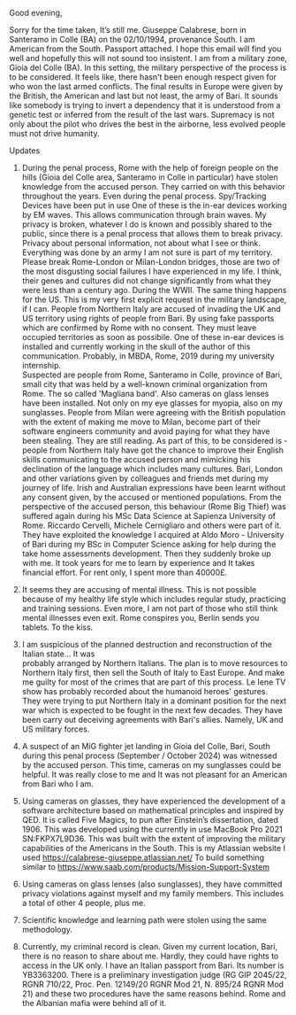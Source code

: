 Good evening,

Sorry for the time taken, It’s still me. Giuseppe Calabrese, born in Santeramo in Colle (BA) on the 02/10/1994, provenance South. I am American from the South. Passport attached.
I hope this email will find you well and hopefully this will not sound too insistent. I am from a military zone, Gioia del Colle (BA). In this setting, the military perspective of the process is to be considered.
It feels like, there hasn't been enough respect given for who won the last armed conflicts. The final results in Europe were given by the British, the American and last but not least, the army of Bari. 
It sounds like somebody is trying to invert a dependency that it is understood from a genetic test or inferred from the result of the last wars. 
Supremacy is not only about the pilot who drives the best in the airborne, less evolved people must not drive humanity.

Updates

1) During the penal process, Rome with the help of foreign people on the hills (Gioia del Colle area, Santeramo in Colle 
in particular) have stolen knowledge from the accused person. They carried on with this behavior 
throughout the years. Even during the penal process. Spy/Tracking Devices have been put in use 
One of these is the in-ear devices working by EM waves. This allows communication through brain 
waves. My privacy is broken, whatever I do is known and possibly shared to the public, since 
there is a penal process that allows them to break privacy. Privacy about personal information, 
not about what I see or think. Everything was done by an army I am not sure is part of my 
territory. 
Please break Rome-London or Milan-London bridges, those are two of the most disgusting social 
failures I have experienced in my life. I think, their genes and cultures did not change 
significantly from what they were less than a century ago. During the WWII. The same thing 
happens for the US. 
This is my very first explicit request in the military landscape, if I can.
People from Northern Italy are accused of invading the UK and US territory using rights of 
people from Bari. By using fake passports which are confirmed by Rome with no consent.
They must leave occupied territories as soon as possibile.
One of these in-ear devices is installed and currently working in the skull of the author of
this communication. Probably, in MBDA, Rome, 2019 during my university internship.   
Suspected are people from Rome, Santeramo in Colle, province of Bari, small city that was 
held by a well-known criminal organization from Rome. The so called 'Magliana band'.
Also cameras on glass lenses have been installed. Not only on my eye glasses for myopia, also on 
my sunglasses.
People from Milan were agreeing with the British population with the extent of making me 
move to Milan, become part of their software engineers community and avoid paying for what 
they have been stealing. They are still reading.
As part of this, to be considered is - people from Northern Italy have got the chance to improve 
their English skills communicating to the accused person and mimicking his declination of the 
language which includes many cultures. Bari, London and other variations given by colleagues and 
friends met during my journey of life. Irish and Australian expressions have been learnt without 
any consent given, by the accused or mentioned populations. 
From the perspective of the accused person, this behaviour (Rome Big Thief) was suffered again 
during his MSc Data Science at Sapienza University of Rome. 
Riccardo Cervelli, Michele Cernigliaro and others were part of it. They have exploited the 
knowledge I acquired at Aldo Moro - University of Bari during my BSc in Computer Science asking 
for help during the take home assessments development. Then they suddenly broke up with me.
It took years for me to learn by experience and It takes financial effort. For rent only, I spent more than 40000£.

2) It seems they are accusing of mental illness. This is not possible because of my healthy life style 
which includes regular study, practicing and training sessions. Even more, I am not part of 
those who still think mental illnesses even exit. Rome conspires you, Berlin sends you tablets. To the kiss.

3) I am suspicious of the planned destruction and reconstruction of the Italian state... It was  
probably arranged by Northern Italians. 
The plan is to move resources to Northern Italy first, then sell the South of Italy to East 
Europe. And make me guilty for most of the crimes that are part of this process. 
Le Iene TV show has probably recorded about the humanoid heroes' gestures. They were trying to 
put Northern Italy in a dominant position for the next war which is expected to be fought in the 
next few decades. 
They have been carry out deceiving agreements with Bari's allies. Namely, UK and US military 
forces.

4) A suspect of an MiG fighter jet landing in Gioia del Colle, Bari, South during this penal 
process (September / October 2024) was witnessed by the accused person. 
This time, cameras on my sunglasses could be helpful. It was really close to me and It was not pleasant for an American from Bari who I am.

5) Using cameras on glasses, they have experienced the development of a software 
architecture based on mathematical principles and inspired by QED.
It is called Five Magics, to pun after Einstein’s dissertation, dated 1906. 
This was developed using the currently in use MacBook Pro 2021 SN:FKPX7L9D36.
This was built with the extent of improving the military capabilities of the Americans in the South.
This is my Atlassian website I used https://calabrese-giuseppe.atlassian.net/ 
To build something similar to https://www.saab.com/products/Mission-Support-System

6) Using cameras on glass lenses (also sunglasses), they have committed privacy violations 
against myself and my family members. This includes a total of other 4 people, plus me. 

7) Scientific knowledge and learning path were stolen using the same methodology.

8) Currently, my criminal record is clean. Given my current location, Bari, there is no reason 
to share about me. Hardly, they could have rights to access in the UK only. 
I have an Italian passport from Bari. Its number is YB3363200. There is a preliminary
investigation judge (RG GIP 2045/22, RGNR 710/22, Proc. Pen. 12149/20 RGNR Mod 21, N. 895/24 RGNR Mod 21) and these two procedures have the same reasons behind. 
Rome and the Albanian mafia were behind all of it.

